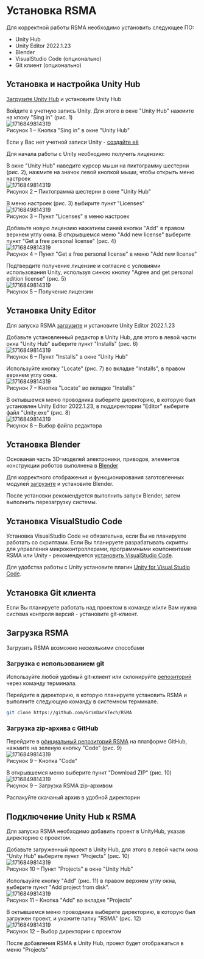# Установка RSMA

Для корректной работы RSMA необходимо установить следующее ПО:
- Unity Hub
- Unity Editor 2022.1.23
- Blender
- VisualStudio Code (опционально)
- Git клиент (опционально)
## Установка и настройка Unity Hub
[Загрузите Unity Hub](https://unity.com/download) и установите Unity Hub

Войдите в учетную запись Unity. Для этого в окне "Unity Hub" нажмите на кпоку "Sing in" (рис. 1)\
![1716849814319](/Manual/_images/Installation/SingIn.png)\
Рисунок 1 – Кнопка "Sing in" в окне "Unity Hub"

Если у Вас нет учетной записи Unity - [создайте её](https://id.unity.com/account/new)

Для начала работы с Unity необходимо получить лицензию:

В окне "Unity Hub" наведите курсор мыши на пиктограмму шестерни (рис. 2), нажмите на значок левой кнопкой мыши, чтобы открыть меню настроек\
![1716849814319](/Manual/_images/Installation/Preferences.png)\
Рисунок 2 – Пиктограмма шестерни в окне "Unity Hub"

В меню настроек (рис. 3) выбирите пункт "Licenses"\
![1716849814319](/Manual/_images/Installation/PreferencesMenu.png)\
Рисунок 3 – Пункт "Licenses" в меню настроек

Добавьте новую лицензию нажатием синей кнопки "Add" в правом верхнем углу окна.
В открывшемся меню "Add new license" выберите пункт "Get a free personal license" (рис. 4)\
![1716849814319](/Manual/_images/Installation/AddNewLicense.png)\
Рисунок 4 – Пункт "Get a free personal license" в меню "Add new license"

Подтвердите получение лицензие и согласие с условиями использования Unity, используя синюю кнопку "Agree and get personal edition license" (рис. 5)\
![1716849814319](/Manual/_images/Installation/GetUnityPersonal.png)\
Рисунок 5 – Получение лицензии

## Установка Unity Editor

Для запуска RSMA [загрузите](https://unity.com/releases/editor/whats-new/2022.1.23) и установите Unity Editor 2022.1.23

Добавьте установленный редактор в Unity Hub, для этого в левой части окна "Unity Hub" выберите пункт "Installs" (рис. 6)\
![1716849814319](/Manual/_images/Installation/Installs.png)\
Рисунок 6 – Пункт "Installs" в окне "Unity Hub"

Используйте кнопку "Locate" (рис. 7) во вкладке "Installs", в правом верхнем углу окна.\
![1716849814319](/Manual/_images/Installation/Locate.png)\
Рисунок 7 – Кнопка "Locate" во вкладке "Installs"

В октывшемся меню проводника выберите директорию, в которую был установлен Unity Editor 2022.1.23, в поддиректории "Editor" выберите файл "Unity.exe" (рис. 8)\
![1716849814319](/Manual/_images/Installation/EditorExe.png)\
Рисунок 8 – Выбор файла редактора

## Установка Blender

Основаная часть 3D-моделей электроники, приводов, элементов конструкции роботов выполнена в [Blender](https://www.blender.org/)

Для корректного отображения и функционирования заготовленных модулей [загрузите](https://www.blender.org/download/) и установите Blender.

После установки рекомендуется выполнить запуск Blender, затем выполнить перезагрузку системы.

## Установка VisualStudio Code

Установка VisualStudio Code не обязательна, если Вы не планируете работать со скриптами.
Если Вы планируете разрабатывать скрипты для управления микроконтроллерами, программными компонентами RSMA или Unity - рекомендуется [установить VisualStudio Code](https://code.visualstudio.com/).

Для удобства работы с Unity установите плагин [Unity for Visual Studio Code](https://marketplace.visualstudio.com/items?itemName=visualstudiotoolsforunity.vstuc).

## Установка Git клиента

Если Вы планируете работать над проектом в команде и/или Вам нужна система контроля версий - установите git-клиент.

## Загрузка RSMA

Загрузить RSMA возможно несколькими способами

### Загрузка с использованием git

Используйте любой удобный git-клиент или склонируйте [репозиторий](https://github.com/GrimDarkTech/RSMA) через команду терминала.

Перейдите в директорию, в которую планируете установить RSMA и выполните следующую команду в системном терминале.
```bash
git clone https://github.com/GrimDarkTech/RSMA
```

### Загрузка zip-архива с GitHub

Перейдите в [официальный репозиторий RSMA](https://github.com/GrimDarkTech/RSMA) на платформе GitHub, нажмите на зеленую кнопку "Code" (рис. 9)\
![1716849814319](/Manual/_images/Installation/CodeZip.png)\
Рисунок 9 – Кнопка "Code"

В открывшемся меню выберите пункт "Download ZIP" (рис. 10)\
![1716849814319](/Manual/_images/Installation/DownloadZIP.png)\
Рисунок 9 – Загрузка RSMA zip-архивом

Распакуйте скачаный архив в удобной директории

## Подключение Unity Hub к RSMA

Для запуска RSMA необходимо добавить проект в UnityHub, указав директорию с проектом.

Добавьте загруженный проект в Unity Hub, для этого в левой части окна "Unity Hub" выберите пункт "Projects" (рис. 10)\
![1716849814319](/Manual/_images/Installation/Projects.png)\
Рисунок 10 – Пункт "Projects" в окне "Unity Hub"

Используйте кнопку "Add" (рис. 11) в правом верхнем углу окна, выберите пункт "Add project from disk".\
![1716849814319](/Manual/_images/Installation/AddProject.png)\
Рисунок 11 – Кнопка "Add" во вкладке "Projects"

В октывшемся меню проводника выберите директорию, в которую был загружен проект, и укажите папку "RSMA" (рис. 12)\
![1716849814319](/Manual/_images/Installation/SelectRSMA.png)\
Рисунок 12 – Выбор директории с проектом

После добавления RSMA в Unity Hub, проект будет отображаться в меню "Projects"

